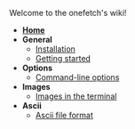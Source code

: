 Welcome to the onefetch's wiki!
- **[Home](https://github.com/o2sh/onefetch/wiki)**
- **General**
    - [Installation](https://github.com/o2sh/onefetch/wiki/installation)
    - [Getting started](https://github.com/o2sh/onefetch/wiki/getting-started)
- **Options**
    - [Command-line options](https://github.com/o2sh/onefetch/wiki/command-line-options)
- **Images**
    - [Images in the terminal](https://github.com/o2sh/onefetch/wiki/Images-in-the-terminal)
- **Ascii**
    - [Ascii file format](https://github.com/o2sh/onefetch/wiki/ascii-art)